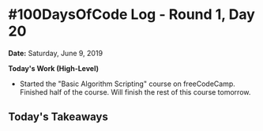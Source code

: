 # #100DaysOfCode Log - Round 1, Day 20

**Date:** Saturday, June 9, 2019


**Today's Work (High-Level)**
- Started the "Basic Algorithm Scripting" course on freeCodeCamp. Finished half of the course. Will finish the rest of this course tomorrow.

**Today's Takeaways**
- 
